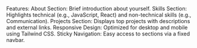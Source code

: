 Features:
About Section: Brief introduction about yourself.
Skills Section: Highlights technical (e.g., JavaScript, React) and non-technical skills (e.g., Communication).
Projects Section: Displays top projects with descriptions and external links.
Responsive Design: Optimized for desktop and mobile using Tailwind CSS.
Sticky Navigation: Easy access to sections via a fixed navbar.
